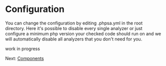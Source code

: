 # Configuration

You can change the configuration by editing .phpsa.yml in the root directory. Here it's possible to disable every single analyzer or just configure a minimum php version your checked code should run on and we will automatically disable all analyzers that you don't need for you.

work in progress

Next: [Components](./04_Components.md)
